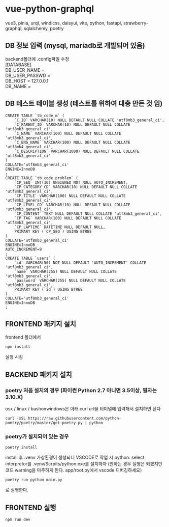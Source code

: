 # vue-python-graphql
vue3, pinia, urql, windicss, daisyui, vite, python, fastapi, strawberry-graphql, sqlalchemy, poetry

## DB 정보 입력 (mysql, mariadb로 개발되어 있음)
backend폴더에 .config파일 수정  
[DATABASE]  
DB_USER_NAME =  
DB_USER_PASSWD =   
DB_HOST = 127.0.0.1  
DB_NAME =   


## DB 테스트 테이블 생성 (테스트를 위하여 대충 만든 것 임)
```
CREATE TABLE `tb_code_m` (  
	`C_ID` VARCHAR(10) NULL DEFAULT NULL COLLATE 'utf8mb3_general_ci',  
	`C_PARENT_ID` VARCHAR(10) NULL DEFAULT NULL COLLATE 'utf8mb3_general_ci',  
	`C_NAME` VARCHAR(100) NULL DEFAULT NULL COLLATE 'utf8mb3_general_ci',  
	`C_ENG_NAME` VARCHAR(100) NULL DEFAULT NULL COLLATE 'utf8mb4_general_ci',  
	`C_DESCRIPTION` VARCHAR(1000) NULL DEFAULT NULL COLLATE 'utf8mb3_general_ci'  
)  
COLLATE='utf8mb3_general_ci'  
ENGINE=InnoDB  
;  
CREATE TABLE `tb_code_problem` (  
	`CP_SEQ` INT(10) UNSIGNED NOT NULL AUTO_INCREMENT,  
	`CP_CATEGORY_CD` VARCHAR(10) NULL DEFAULT NULL COLLATE 'utf8mb3_general_ci',  
	`CP_TITLE` VARCHAR(100) NULL DEFAULT NULL COLLATE 'utf8mb3_general_ci',  
	`CP_LEVEL_CD` VARCHAR(10) NULL DEFAULT NULL COLLATE 'utf8mb3_general_ci',  
	`CP_CONTENT` TEXT NULL DEFAULT NULL COLLATE 'utf8mb3_general_ci',  
	`CP_TAG` VARCHAR(100) NULL DEFAULT NULL COLLATE 'utf8mb3_general_ci',  
	`CP_LAPTIME` DATETIME NULL DEFAULT NULL,  
	PRIMARY KEY (`CP_SEQ`) USING BTREE  
)  
COLLATE='utf8mb3_general_ci'  
ENGINE=InnoDB  
AUTO_INCREMENT=9  
;  
CREATE TABLE `users` (  
	`id` VARCHAR(50) NOT NULL DEFAULT 'AUTO_INCREMENT' COLLATE 'utf8mb3_general_ci',  
	`name` VARCHAR(255) NULL DEFAULT NULL COLLATE 'utf8mb3_general_ci',  
	`password` VARCHAR(255) NULL DEFAULT NULL COLLATE 'utf8mb3_general_ci',  
	PRIMARY KEY (`id`) USING BTREE  
)  
COLLATE='utf8mb3_general_ci'  
ENGINE=InnoDB  
;  
```

## FRONTEND 패키지 설치
frontend 폴더에서 
```
npm install
```
실행 시킴

## BACKEND 패키지 설치
### poetry 처음 설치의 경우 (파이썬 Python 2.7 아니면 3.5이상, 필자는 3.10.X)
osx / linux / bashonwindows은 아래 curl url을 터미널에 입력해서 설치하면 된다
```
curl -sSL https://raw.githubusercontent.com/python-poetry/poetry/master/get-poetry.py | python
```
### poetry가 설치되어 있는 경우
```
poetry install
```
install 후 .venv 가상환경이 생성되니 VSCODE로 작업 시 python: select interpretor를 .venv/Scrpits/python.exe를 설치하자 (안하는 경우 실행은 되겠지만 코드 warning을 마주하게 된다. app/root.py에서 vscode 디버깅하세요)

```
poetry run python main.py
```
로 실행한다.

## FRONTEND 실행
```
npm run dev
```
